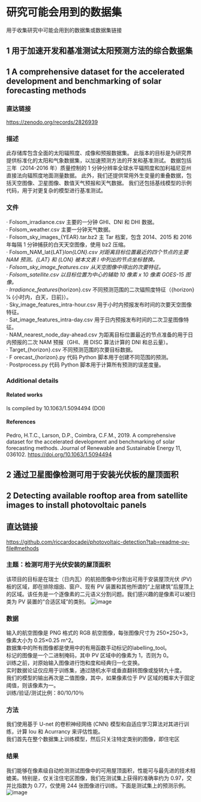 # 研究可能会用到的数据集
用于收集研究中可能会用到的数据集或数据集链接

## 1 用于加速开发和基准测试太阳预测方法的综合数据集
## 1 A comprehensive dataset for the accelerated development and benchmarking of solar forecasting methods
### 直达链接
https://zenodo.org/records/2826939
### 描述
此存储库包含全面的太阳辐照度、成像和预报数据集。 
此版本的目标是为研究界提供标准化的太阳和气象数据集，以加速预测方法的开发和基准测试。 
数据包括三年（2014-2016 年）质量控制的 1 分钟分辨率全球水平辐照度和加利福尼亚州直接法向辐照度地面测量数据。 
此外，我们还提供常用外生变量的重叠数据，包括天空图像、卫星图像、数值天气预报和天气数据。 
我们还包括基线模型的示例代码，用于对更复杂的模型进行基准测试。
### 文件 
  · Folsom_irradiance.csv                           主要的一分钟 GHI、DNI 和 DHI 数据。  
  · Folsom_weather.csv                              主要一分钟天气数据。  
  · Folsom_sky_images_{YEAR}.tar.bz2    主 Tar 档案，包含 2014、2015 和 2016 年每隔 1 分钟捕获的白天天空图像，使用 bz2 压缩。  
  · Folsom_NAM_lat{LAT}_lon{LON}.csv   对距离目标位置最近的四个节点的主要 NAM 预测。{LAT} 和 {LON} 被本文表 I 中列出的节点坐标替换。   
  · Folsom_sky_image_features.csv          从天空图像中得出的次要特征。  
  · Folsom_satellite.csv                              以目标位置为中心的辅助 10 像素 x 10 像素 GOES-15 图像。   
  · Irradiance_features_{horizo​​n}.csv          不同预测范围的二次辐照度特征（{horizo​​n} 1⁄4 {小时内，白天，日前}）。   
  · Sky_image_features_intra-hour.csv       用于小时内预报发布时间的次要天空图像特征。   
  · Sat_image_features_intra-day.csv         用于日内预报发布时间的二次卫星图像特征。   
  · NAM_nearest_node_day-ahead.csv     为距离目标位置最近的节点准备的用于日内预报的二次 NAM 预报（GHI、用 DISC 算法计算的 DNI 和总云量）。  
  · Target_{horizo​​n}.csv                              不同预测范围的次要目标数据。  
  · F orecast_{horizo​​n}.py                           代码 Python 脚本用于创建不同范围的预测。   
  · Postprocess.py                                      代码 Python 脚本用于计算所有预测的误差度量。  
### Additional details
#### Related works
Is compiled by 10.1063/1.5094494  (DOI)
#### References
Pedro, H.T.C., Larson, D.P., Coimbra, C.F.M., 2019. A comprehensive dataset for the accelerated development and benchmarking of solar forecasting methods. Journal of Renewable and Sustainable Energy 11, 036102. https://doi.org/10.1063/1.5094494

## 2 通过卫星图像检测可用于安装光伏板的屋顶面积
## 2 Detecting available rooftop area from satellite images to install photovoltaic panels
## 直达链接
https://github.com/riccardocadei/photovoltaic-detection?tab=readme-ov-file#methods
### 主题：检测可用于光伏安装的屋顶面积  
该项目的目标是在瑞士（日内瓦）的航拍图像中分割出可用于安装屋顶光伏 (PV) 板的区域，即在排除烟囱、窗户、现有 PV 装置和其他所谓的“上层建筑”后屋顶上的区域。该任务是一个逐像素的二元语义分割问题。我们感兴趣的是像素可以被归类为 PV 装置的“合适区域”的类别。
![image](https://github.com/user-attachments/assets/345915d3-e853-44f1-92b8-73eac0413781)
### 数据
输入的航空图像是 PNG 格式的 RGB 航空图像，每张图像尺寸为 250×250×3，像素大小为 0.25×0.25 m^2。  
数据集中的所有图像都是使用中的有用函数手动标记的labelling_tool。  
标记的图像是一个二进制掩码，其中 PV 区域中的像素为 1，否则为 0。  
训练之前，对原始输入图像进行饱和度和经典归一化变换。  
实时数据论证仅应用于训练集，通过随机水平或垂直翻转图像或旋转九十度。  
我们的模型的输出再次是二值图像，其中，如果像素位于 PV 区域的概率大于固定阈值，则该像素为一。  
训练/验证/测试比例：80/10/10％  
### 方法
我们使用基于 U-net 的卷积神经网络 (CNN) 模型和自适应学习算法对其进行训练，计算 Iou 和 Acurrancy 来评估性能。  
我们首先在整个数据集上训练模型，然后只关注特定类别的图像，即住宅区  
### 结果
我们能够在像素级自动检测测试图像中的可用屋顶面积，性能可与最先进的技术相媲美。特别是，仅关注住宅区图像，我们在测试集上获得的准确率约为 0.97，交并比指数为 0.77，仅使用 244 张图像进行训练。下面是测试集上的预测示例。  
![image](https://github.com/user-attachments/assets/3013bf41-f811-4ce1-a8f3-cb8c30300009)
